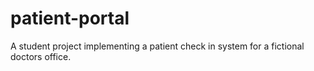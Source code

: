 # patient-portal
A student project implementing a patient check in system for a fictional doctors office.
